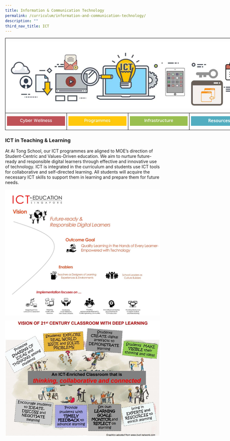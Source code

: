 ```yaml
---
title: Information & Communication Technology
permalink: /curriculum/information-and-communication-technology/
description: ""
third_nav_title: ICT
---
```

<style type="text/css">
.tg  {border-collapse:collapse;border-spacing:0;margin:0px auto;}
.tg td{border-color:black;border-style:solid;border-width:1px;font-family:Arial, sans-serif;font-size:14px;
  overflow:hidden;padding:10px 5px;word-break:normal;}
.tg th{border-color:black;border-style:solid;border-width:1px;font-family:Arial, sans-serif;font-size:14px;
  font-weight:normal;overflow:hidden;padding:10px 5px;word-break:normal;}
.tg .tg-baqh{text-align:center;vertical-align:top}
.tg .tg-8d8j{text-align:center;vertical-align:bottom}
</style>
<table class="tg" style="undefined;table-layout: fixed; width: 800px">
<colgroup>
<col style="width: 200px">
<col style="width: 200px">
<col style="width: 200px">
<col style="width: 200px">
</colgroup>
<tbody>
  <tr>
    <td class="tg-8d8j" colspan="4"><img src="/images/ATS_ICT.jpeg" 
     style="width:100%"></td>
  </tr>
  <tr>
    <td class="tg-baqh"><a href = "linkhere" target = "_self"> 
          <img src="/images/CBW.jpeg" 
     style="width:100%"></a></td>
    <td class="tg-baqh"><a href = "linkhere" target = "_self"> 
          <img src="/images/Enrichment.jpeg" 
     style="width:100%"></a></td>
    <td class="tg-baqh"><a href = "linkhere" target = "_self"> 
          <img src="/images/Infrastructure.jpeg" 
     style="width:100%"></a></td>
    <td class="tg-baqh"><a href = "linkhere" target = "_self"> 
          <img src="/images/FAQ.jpeg" 
     style="width:100%"></a></td>
  </tr>
</tbody>
</table>

### ICT in Teaching & Learning
At Ai Tong School, our ICT programmes are aligned to MOE’s direction of Student-Centric and Values-Driven education. We aim to nurture future-ready and responsible digital learners through effective and innovative use of technology. ICT is integrated in the curriculum and students use ICT tools for collaborative and self-directed learning. All students will acquire the necessary ICT skills to support them in learning and prepare them for future needs.

![](/images/ict1.jpeg)

![](/images/ict2.jpeg)